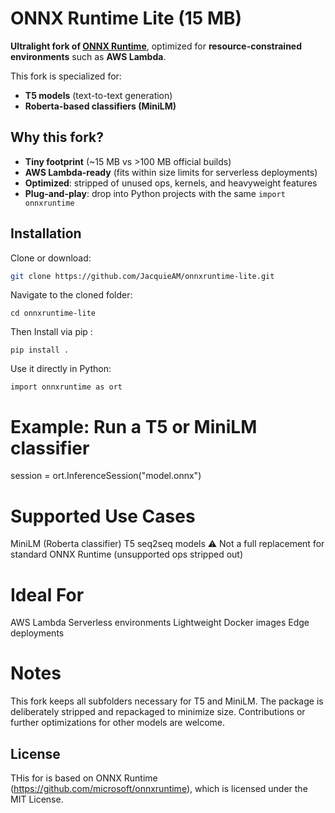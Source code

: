 
# ONNX Runtime Lite (15 MB)

**Ultralight fork of [ONNX Runtime](https://github.com/microsoft/onnxruntime)**, optimized for **resource-constrained environments** such as **AWS Lambda**.

This fork is specialized for:

* **T5 models** (text-to-text generation)
* **Roberta-based classifiers (MiniLM)**

##  Why this fork?

* **Tiny footprint** (~15 MB vs >100 MB official builds)
* **AWS Lambda-ready** (fits within size limits for serverless deployments)
* **Optimized**: stripped of unused ops, kernels, and heavyweight features
* **Plug-and-play**: drop into Python projects with the same `import onnxruntime`

##  Installation

Clone or download:

```bash
git clone https://github.com/JacquieAM/onnxruntime-lite.git
```
Navigate to the cloned folder:

```
cd onnxruntime-lite
```

Then Install via pip :
```
pip install .
```
Use it directly in Python:

```
import onnxruntime as ort
```

# Example: Run a T5 or MiniLM classifier

session = ort.InferenceSession("model.onnx")

# Supported Use Cases

MiniLM (Roberta classifier)
T5 seq2seq models
⚠️ Not a full replacement for standard ONNX Runtime (unsupported ops stripped out)

# Ideal For

AWS Lambda
Serverless environments
Lightweight Docker images
Edge deployments

# Notes

This fork keeps all subfolders necessary for T5 and MiniLM.
The package is deliberately stripped and repackaged to minimize size.
Contributions or further optimizations for other models are welcome.

## License

THis for is based on ONNX Runtime (https://github.com/microsoft/onnxruntime), which is licensed under the MIT License.
